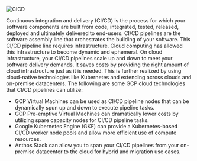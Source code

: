 ![CICD](https://raw.githubusercontent.com/jfrogtraining/gcp-gke-workshop/master/docs/images/cicd.png)

Continuous integration and delivery (CI/CD) is the process for which your software components are built from code, integrated, tested, released, deployed and ultimately delivered to end-users. CI/CD pipelines are the software assembly line that orchestrates the building of your software. This CI/CD pipeline line requires infrastructure. Cloud computing has allowed this infrastructure to become dynamic and ephemeral. On cloud infrastructure, your CI/CD pipelines scale up and down to meet your software delivery demands. It saves costs by providing the right amount of cloud infrastructure just as it is needed. This is further realized by using cloud-native technologies like Kubernetes and extending across clouds and on-premise datacenters. The following are some GCP cloud technologies that CI/CD pipelines can utilize:

- GCP Virtual Machines can be used as CI/CD pipeline nodes that can be dynamically spun up and down to execute pipeline tasks.
- GCP Pre-emptive Virtual Machines can dramatically lower costs by utilizing spare capacity nodes for CI/CD pipeline tasks.
- Google Kubernetes Engine (GKE) can provide a Kubernetes-based CI/CD worker node pools and allow more efficient use of compute resources.
- Anthos Stack can allow you to span your CI/CD pipelines from your on-premise datacenter to the cloud for hybrid and migration use cases.

